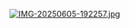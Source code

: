 [![IMG-20250605-192257.jpg](https://i.postimg.cc/Xv6W8PnT/IMG-20250605-192257.jpg)](https://postimg.cc/XrLtNQG8)
